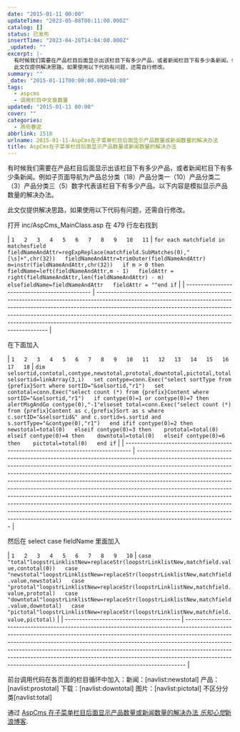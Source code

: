 ```yaml
---
date: "2015-01-11 00:00"
updateTime: "2023-05-08T00:11:00.000Z"
catalog: []
status: 已发布
insertTime: "2023-04-28T14:04:00.000Z"
_updated: ""
excerpt: |-
  有时候我们需要在产品栏目后面显示出该栏目下有多少产品，或者新闻栏目下有多少条新闻。例如子页面导航为产品总分类（18）产品分类一（10）产品分类二（3）产品分类三（5）数字代表该栏目下有多少产品。以下内容是模拟显示产品数量的解决办法。
  此文仅提供解决思路，如果使用以下代码有问题，还需自行修改。
summary: ""
_date: "2015-01-11T00:00:00.000+08:00"
tags:
  - aspcms
  - 调用栏目中文章数量
updated: "2015-01-11 00:00"
cover: ""
categories:
  - 燕衔春泥
abbrlink: 1518
urlname: 2015-01-11-AspCms在子菜单栏目后面显示产品数量或新闻数量的解决办法
title: AspCms在子菜单栏目后面显示产品数量或新闻数量的解决办法
---
```


有时候我们需要在产品栏目后面显示出该栏目下有多少产品，或者新闻栏目下有多少条新闻。例如子页面导航为产品总分类（18）产品分类一（10）产品分类二（3）产品分类三（5）数字代表该栏目下有多少产品。以下内容是模拟显示产品数量的解决办法。

此文仅提供解决思路，如果使用以下代码有问题，还需自行修改。

打开 inc/AspCms_MainClass.asp 在 479 行左右找到

| `1  
2  
3  
4  
5  
6  
7  
8  
9  
10  
11` | `for each matchfield in matchesfield  
fieldNameAndAttr=regExpReplace(matchfield.SubMatches(0),"[\s]+",chr(32))  
fieldNameAndAttr=trimOuter(fieldNameAndAttr)  
m=instr(fieldNameAndAttr,chr(32))  
if m > 0 then   
fieldName=left(fieldNameAndAttr,m - 1)  
fieldAttr = right(fieldNameAndAttr,len(fieldNameAndAttr) - m)  
elsefieldName=fieldNameAndAttr  
fieldAttr = ""end if` |
| --------------------------------------------- | ------------------------------------------------------------------------------------------------------------------------------------------------------------------------------------------------------------------------------------------------------------------------------------------------------------------------------------------------------------------------------------- |

在下面加入

| `1  
2  
3  
4  
5  
6  
7  
8  
9  
10  
11  
12  
13  
14  
15  
16  
17  
18` | `dim selsortid,contotal,contype,newstotal,prototal,downtotal,pictotal,total  
selsortid=linkArray(3,i)  
set contype=conn.Exec("select sortType from {prefix}Sort where sortID="&selsortid,"r1")  
set contotal=conn.Exec("select count (*) from {prefix}Content where sortID="&selsortid,"r1")  
if contype(0)=1 or contype(0)=7 then   
 alertMsgAndGo contype(0),"-1"elseset total=conn.Exec("select count (*) from {prefix}Content as c,{prefix}Sort as s where c.sortID="&selsortid&" and c.sortid=s.sortid and s.sortType="&contype(0),"r1")  
end ifif contype(0)=2 then   
newstotal=total(0)  
elseif contype(0)=3 then   
prototal=total(0)  
elseif contype(0)=4 then   
downtotal=total(0)  
elseif contype(0)=6 then   
pictotal=total(0)  
end if` |
| -------------------------------------------------------------------------------- | ---------------------------------------------------------------------------------------------------------------------------------------------------------------------------------------------------------------------------------------------------------------------------------------------------------------------------------------------------------------------------------------------------------------------------------------------------------------------------------------------------------------------------------------------------------------------------------------------------------------------------------------------------------------------------------------------------------------------------------------------------------------- |

然后在 select case fieldName 里面加入

| `1  
2  
3  
4  
5  
6  
7  
8  
9  
10` | `case "total"loopstrLinklistNew=replaceStr(loopstrLinklistNew,matchfield.value,contotal(0))  
case "newstotal"loopstrLinklistNew=replaceStr(loopstrLinklistNew,matchfield.value,newstotal)  
case "prototal"loopstrLinklistNew=replaceStr(loopstrLinklistNew,matchfield.value,prototal)  
case "downtotal"loopstrLinklistNew=replaceStr(loopstrLinklistNew,matchfield.value,downtotal)  
case "pictotal"loopstrLinklistNew=replaceStr(loopstrLinklistNew,matchfield.value,pictotal)` |
| ---------------------------------------- | ------------------------------------------------------------------------------------------------------------------------------------------------------------------------------------------------------------------------------------------------------------------------------------------------------------------------------------------------------------------------------------------------------------------------------------------------------------------------------------ |

前台调用代码在各页面的栏目循环中加入：新闻：[navlist:newstotal] 产品：[navlist:prostotal] 下载：[navlist:downtotal] 图片：[navlist:pictotal] 不区分分类[navlist:total]

通过 [AspCms 在子菜单栏目后面显示产品数量或新闻数量的解决办法 *乐知心觉*新浪博客](http://blog.sina.com.cn/s/blog_4a64b49c0101f3g8.html).
